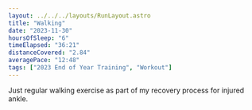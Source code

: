 ```yaml
---
layout: ../../../layouts/RunLayout.astro
title: "Walking"
date: "2023-11-30"
hoursOfSleep: "6"
timeElapsed: "36:21"
distanceCovered: "2.84"
averagePace: "12:48"
tags: ["2023 End of Year Training", "Workout"]
---
```


Just regular walking exercise as part of my recovery process for injured ankle.
